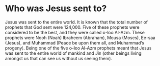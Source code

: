 Who was Jesus sent to?
======================

Jesus was sent to the entire world. It is known that the total number of
prophets that God sent were 124,000. Five of these prophets were
considered to be the best, and they were called o-loo Al-Azm. These
prophets were Nooh (Noah) Ibraheem (Abraham), Mousa (Moses), Ee-saa
(Jesus), and Muhammad (Peace be upon them all, and Muhammad’s progeny).
Being one of the five o-loo Al-Azm prophets meant that Jesus was sent to
the entire world of mankind and Jin (other beings living amongst us that
can see us without us seeing them).


